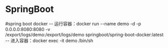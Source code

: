 # SpringBoot
#spring boot docker
-- 运行容器：docker run --name demo -d -p 0.0.0.0:8080:8080 -v \
/export/logs/demo:/export/logs/demo springboot/spring-boot-docker:latest
-- 进入容器：docker exec -it demo /bin/sh

